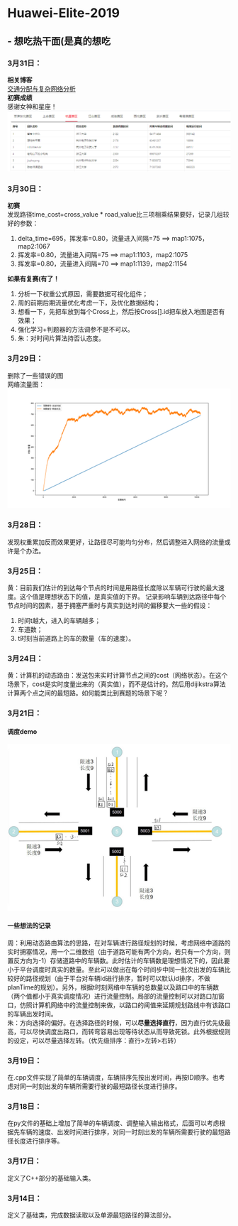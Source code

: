 # Huawei-Elite-2019
## - 想吃热干面(是真的想吃  
### 3月31日：  
**相关博客**  
[交通分配与复杂网络分析](https://blog.csdn.net/LZX19901012)  
**初赛成绩**  
感谢女神和星座！  
![初赛成绩](https://github.com/tools-only/Huawei-Elite-2019/blob/master/%E5%88%9D%E8%B5%9B%E6%88%90%E7%BB%A9.png?raw=true)   

### 3月30日：  
**初赛**  
发现路径time_cost+cross_value \* road_value比三项相乘结果要好，记录几组较好的参数：  
1. delta_time=695，挥发率=0.80，流量进入间隔=75 ==> map1:1075，map2:1067  
2. 挥发率=0.80，流量进入间隔=75 ==> map1:1103，map2:1075  
3. 挥发率=0.80，流量进入间隔=70 ==> map1:1139，map2:1154   

**如果有复赛(有了！**  
1. 分析一下权重公式原因，需要数据可视化组件；  
2. 周的前期后期流量优化考虑一下，及优化数据结构；  
3. 想看一下，先把车放到每个Cross上，然后按Cross[].id把车放入地图是否有效果；  
4. 强化学习+判题器的方法调参不是不可以。  
5. 朱：对时间片算法持否认态度。  
### 3月29日：
删除了一些错误的图  
网络流量图：  
![网络流量图](https://github.com/tools-only/Huawei-Elite-2019/blob/master/%E6%B5%81%E9%87%8F%E7%BB%9F%E8%AE%A1%E5%88%86%E6%9E%90/%E7%BD%91%E7%BB%9C%E6%B5%81%E9%87%8F%E5%9B%BE.png?raw=true)
### 3月28日：  
发现权重累加反而效果更好，让路径尽可能均匀分布，然后调整进入网络的流量或许是个办法。  
### 3月25日：
黄：目前我们估计的到达每个节点的时间是用路径长度除以车辆可行驶的最大速度。这个值是理想状态下的值，是真实值的下界。
记录影响车辆到达路径中每个节点时间的因素，基于拥塞严重时与真实到达时间的偏移要大一些的假设：  
1) 时间t越大，进入的车辆越多；  
2) 车道数；  
3) t时刻当前道路上的车的数量（车的速度）。
### 3月24日：  
黄：计算机的动态路由：发送包来实时计算节点之间的cost（网络状态）。在这个场景下，cost是实时度量出来的（真实值），而不是估计的。然后用dijikstra算法计算两个点之间的最短路。如何能类比到赛题的场景下呢？  
### 3月21日： 
#### 调度demo  
![路口调度实例图示(对应DGraph.py)](https://github.com/tools-only/Huawei-Elite-2019/blob/master/%E5%88%A4%E9%A2%98%E5%99%A8/%E8%B7%AF%E5%8F%A3%E8%B0%83%E5%BA%A6%E5%AE%9E%E4%BE%8B%E5%9B%BE.png?raw=true)  
#### 一些想法的记录    
周：利用动态路由算法的思路，在对车辆进行路径规划的时候，考虑网络中道路的实时拥塞情况，用一个二维数组（由于道路可能有两个方向，若只有一个方向，则置反方向为-1）存储道路中的车辆数。此时估计的车辆数是理想情况下的，因此要小于平台调度时真实的数量。至此可以做出在每个时间步中同一批次出发的车辆比较好的路径规划（由于平台对车辆id进行排序，暂时可以默认id排序，不做planTime的规划）。另外，根据t时刻网络中车辆的总数量以及路口中的车辆数（两个值都小于真实调度情况）进行流量控制。局部的流量控制可以对路口加窗口，仿照计算机网络中的流量控制来做，以路口的阈值来延期规划路线中有该路口的车辆出发时间。   
朱：方向选择的偏好。在选择路径的时候，可以**尽量选择直行**，因为直行优先级最高，可以尽快调度出路口，而转弯容易出现等待状态从而导致死锁。此外根据规则的设定，可以尽量选择左转。（优先级排序：直行>左转>右转）  
### 3月19日：  
在.cpp文件实现了简单的车辆调度，车辆排序先按出发时间，再按ID顺序。也考虑对同一时刻出发的车辆所需要行驶的最短路径长度进行排序。  
### 3月18日：  
在py文件的基础上增加了简单的车辆调度、调整输入输出格式，后面可以考虑根据先车辆的速度、出发时间进行排序，对同一时刻出发的车辆所需要行驶的最短路径长度进行排序等。  
### 3月17日：  
定义了C++部分的基础输入类。
### 3月14日：  
定义了基础类，完成数据读取以及单源最短路径的算法部分。 
